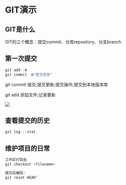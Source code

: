 # GIT演示

## GIT是什么

GIT的三个概念：提交commit、仓库repository、分支branch

## 第一次提交

```c
git add -A
git commit -m"提交信息"
```

git commit	提交;提交更新;提交操作;提交到本地版本库

git add	添加文件;记录更新

![](D:\Desktop\git学习\image-20210611151948265.png)

## 查看提交的历史

```p
git log --stat
```

## 维护项目的日常

```c
工作区打回去
git checkout <filename>

提交后撤回：
git reset HEAD^
```

